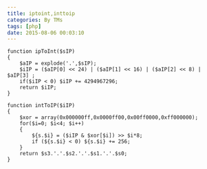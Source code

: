 ```yaml
---
title: iptoint,inttoip
categories: By TMs
tags: [php]
date: 2015-08-06 00:03:10
---
```


    function ipToInt($sIP)  
    {  
        $aIP = explode('.',$sIP);  
        $iIP = ($aIP[0] << 24) | ($aIP[1] << 16) | ($aIP[2] << 8) | $aIP[3] ;
        if($iIP < 0) $iIP += 4294967296;  
        return $iIP;  
    } 
     
    function intToIP($iIP)  
    {  
        $xor = array(0x000000ff,0x0000ff00,0x00ff0000,0xff000000);  
        for($i=0; $i<4; $i++)  
        {  
            ${s.$i} = ($iIP & $xor[$i]) >> $i*8;  
            if (${s.$i} < 0) ${s.$i} += 256;  
        }  
        return $s3.'.'.$s2.'.'.$s1.'.'.$s0;  
    }  
